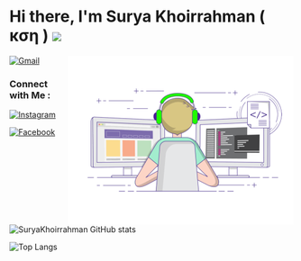 # Hi there, I'm Surya Khoirrahman ( кση ) <img src="https://raw.githubusercontent.com/iampavangandhi/iampavangandhi/master/gifs/Hi.gif" width="30px">

<img align="right" alt="GIF" src="https://raw.githubusercontent.com/devSouvik/devSouvik/master/gif3.gif" width="400"/>

[<img alt="Gmail" src="https://img.shields.io/badge/suryakhoirrahman1@gmail.com-D14836?style=for-the-badge&logo=gmail&logoColor=white" />][EMAIL]


### Connect with Me :


[<img alt="Instagram" src="https://img.shields.io/badge/surya_khoirrahman %20-%23E4405F.svg?&style=for-the-badge&logo=Instagram&logoColor=white"/>][INSTAGRAM]

[<img alt="Facebook" src="https://img.shields.io/badge/Surya Khoirrahman %20-1877F2.svg?&style=for-the-badge&logo=Facebook&logoColor=white"/>][FACEBOOK]


![SuryaKhoirrahman GitHub stats](https://github-readme-stats.vercel.app/api?username=The-K0N&show_icons=true&theme=radical)

![Top Langs](https://github-readme-stats.vercel.app/api/top-langs/?username=The-K0N&layout=compact&theme=blueberry)

[INSTAGRAM]: https://www.instagram.com/surya_khoirrahman
[TWITTER]: https://www.twitter.com/candu_kafein
[FACEBOOK]: https://www.facebook.com/surya_khoirrahman
[EMAIL]: mailto:suryakhoirrahman1@gmail.com
